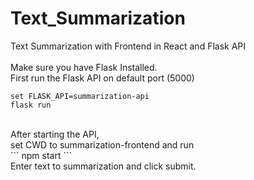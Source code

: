 # Text_Summarization
 Text Summarization with Frontend in React and Flask API<br>
<br>
Make sure you have Flask Installed.<br>
First run the Flask API on default port (5000)<br>
```
set FLASK_API=summarization-api
flask run
```
<br>
After starting the API,<br>
set CWD to summarization-frontend and run<br>
```
npm start
```
<br> 
Enter text to summarization and click submit.
